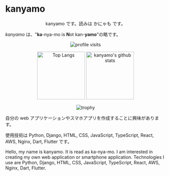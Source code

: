 # kanyamo

<p align="center">
  kanyamo です。読みは かにゃも です。
</p>

*kanyamo* は、"**ka**-nya-mo is **N**ot kan-**yamo**"の略です。

<p align="center">
  <img alt="profile visits" src="https://komarev.com/ghpvc/?username=kanyamo&color=brightgreen&style=for-the-badge">
</p>

<p align="center"> 
  <img alt="Top Langs" height="150px" src="https://github-readme-stats.vercel.app/api/top-langs/?username=kanyamo&theme=dark&count_private=true&layout=compact" />
  <img alt="kanyamo's github stats" height="150px" src="https://github-readme-stats.vercel.app/api?username=kanyamo&theme=dark" />
</p>

<p align="center">
  <img alt="trophy" src="https://github-profile-trophy.vercel.app/?username=kanyamo&theme=dark&column=)](https://github.com/ryo-ma/github-profile-trophy)">
</p>

<p>
自分の web アプリケーションやスマホアプリを作成することに興味があります。
</p>
  
<p>
使用技術は Python, Django, HTML, CSS, JavaScript, TypeScript, React, AWS, Nginx, Dart, Flutter です。
</p>

<p>
Hello, my name is kanyamo. It is read as ka-nya-mo. I am interested in creating my own web application or smartphone application. Technologies I use are Python, Django, HTML, CSS, JavaScript, TypeScript, React, AWS, Nginx, Dart, Flutter.
</p>
